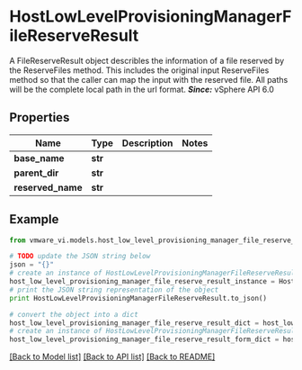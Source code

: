 # HostLowLevelProvisioningManagerFileReserveResult

A FileReserveResult object describles the information of a file reserved by the ReserveFiles method.  This includes the original input ReserveFiles method so that the caller can map the input with the reserved file. All paths will be the complete local path in the url format.  ***Since:*** vSphere API 6.0 

## Properties
Name | Type | Description | Notes
------------ | ------------- | ------------- | -------------
**base_name** | **str** |  | 
**parent_dir** | **str** |  | 
**reserved_name** | **str** |  | 

## Example

```python
from vmware_vi.models.host_low_level_provisioning_manager_file_reserve_result import HostLowLevelProvisioningManagerFileReserveResult

# TODO update the JSON string below
json = "{}"
# create an instance of HostLowLevelProvisioningManagerFileReserveResult from a JSON string
host_low_level_provisioning_manager_file_reserve_result_instance = HostLowLevelProvisioningManagerFileReserveResult.from_json(json)
# print the JSON string representation of the object
print HostLowLevelProvisioningManagerFileReserveResult.to_json()

# convert the object into a dict
host_low_level_provisioning_manager_file_reserve_result_dict = host_low_level_provisioning_manager_file_reserve_result_instance.to_dict()
# create an instance of HostLowLevelProvisioningManagerFileReserveResult from a dict
host_low_level_provisioning_manager_file_reserve_result_form_dict = host_low_level_provisioning_manager_file_reserve_result.from_dict(host_low_level_provisioning_manager_file_reserve_result_dict)
```
[[Back to Model list]](../README.md#documentation-for-models) [[Back to API list]](../README.md#documentation-for-api-endpoints) [[Back to README]](../README.md)


